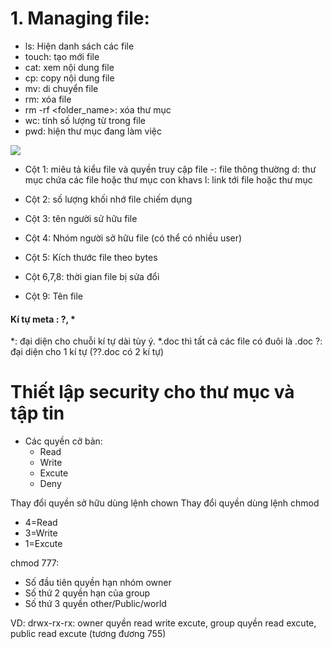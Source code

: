 # 1. Managing file:
+ ls: Hiện danh sách các file
+ touch: tạo mới file
+ cat: xem nội dung file
+ cp: copy nội dung file
+ mv: di chuyển file
+ rm: xóa file
+ rm -rf <folder_name>: xóa thư mục 
+ wc: tính số lượng từ trong file
+ pwd: hiện thư mục đang làm việc

![](https://www.upsieutoc.com/images/2020/07/21/Screenshot-from-2020-07-21-10-09-10.png)

+ Cột 1: miêu tả kiểu file và quyền truy cập file
    -: file thông thường
    d: thư mục chứa các file hoặc thư mục con khavs
    l: link tới file hoặc thư mục

+ Cột 2: số lượng khối nhớ file chiếm dụng
+ Cột 3: tên người sử hữu file
+ Cột 4: Nhóm người sở hữu file (có thể có nhiều user)
+ Cột 5: Kích thước file theo bytes
+ Cột 6,7,8: thời gian file bị sửa đổi
+ Cột 9: Tên file

#### Kí tự meta : ?, *
*: đại diện cho chuỗi kí tự dài tùy ý. *.doc thì tất cả các file có đuôi là .doc
?: đại diện cho 1 kí tự (??.doc có 2 kí tự)



# Thiết lập security cho thư mục và tập tin
- Các quyền cở bản:
    + Read
    + Write
    + Excute
    + Deny

Thay đổi quyền sở hữu dùng lệnh chown
Thay đổi quyền dùng lệnh chmod
+ 4=Read
+ 3=Write
+ 1=Excute

chmod 777:
+ Số đầu tiên quyền hạn nhóm owner
+ Số thứ 2 quyền hạn của group
+ Số thứ 3 quyền other/Public/world
 
VD: drwx-rx-rx: owner quyền read write excute, group quyền read excute, public read excute (tương đương 755)


